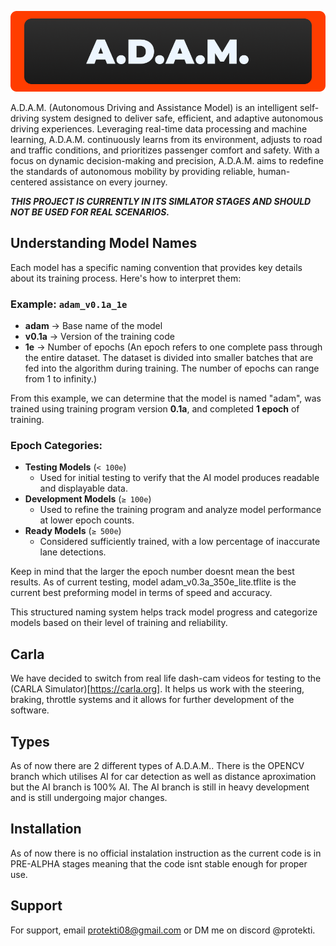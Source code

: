 ![Logo](https://github.com/protekti/A.D.A.M/blob/ai/Group%2080.png?raw=true)

A.D.A.M. (Autonomous Driving and Assistance Model) is an intelligent self-driving system designed to deliver safe, efficient, and adaptive autonomous driving experiences. Leveraging real-time data processing and machine learning, A.D.A.M. continuously learns from its environment, adjusts to road and traffic conditions, and prioritizes passenger comfort and safety. With a focus on dynamic decision-making and precision, A.D.A.M. aims to redefine the standards of autonomous mobility by providing reliable, human-centered assistance on every journey.

***THIS PROJECT IS CURRENTLY IN ITS SIMLATOR STAGES AND SHOULD NOT BE USED FOR REAL SCENARIOS.***

## Understanding Model Names  

Each model has a specific naming convention that provides key details about its training process. Here's how to interpret them:  

### Example: `adam_v0.1a_1e`  
- **adam** → Base name of the model  
- **v0.1a** → Version of the training code  
- **1e** → Number of epochs (An epoch refers to one complete pass through the entire dataset. The dataset is divided into smaller batches that are fed into the algorithm during training. The number of epochs can range from 1 to infinity.)  

From this example, we can determine that the model is named "adam", was trained using training program version **0.1a**, and completed **1 epoch** of training.  

### Epoch Categories:  
- **Testing Models** (`< 100e`)  
  - Used for initial testing to verify that the AI model produces readable and displayable data.  
- **Development Models** (`≥ 100e`)  
  - Used to refine the training program and analyze model performance at lower epoch counts.  
- **Ready Models** (`≥ 500e`)  
  - Considered sufficiently trained, with a low percentage of inaccurate lane detections.

Keep in mind that the larger the epoch number doesnt mean the best results. As of current testing, model adam_v0.3a_350e_lite.tflite is the current best preforming model in terms of speed and accuracy.

This structured naming system helps track model progress and categorize models based on their level of training and reliability.

## Carla
We have decided to switch from real life dash-cam videos for testing to the (CARLA Simulator)[https://carla.org]. It helps us work with the steering, braking, throttle systems and it allows for further development of the software.

## Types
As of now there are 2 different types of A.D.A.M.. There is the OPENCV branch which utilises AI for car detection as well as distance aproximation but the AI branch is 100% AI. The AI branch is still in heavy development and is still undergoing major changes.

## Installation

As of now there is no official instalation instruction as the current code is in PRE-ALPHA stages meaning that the code isnt stable enough for proper use.

## Support

For support, email protekti08@gmail.com or DM me on discord @protekti.
